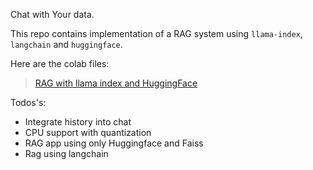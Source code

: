 Chat with Your data.

This repo contains implementation of a RAG system using `llama-index`, `langchain` and `huggingface`.

Here are the colab files:
>  [RAG with llama index and HuggingFace](https://colab.research.google.com/drive/1Gf90l79VRiyUjT6_WnRRfZFt57JgBEm4?usp=sharing)


Todos's:
- Integrate history into chat
- CPU support with quantization
- RAG app using only Huggingface and Faiss
- Rag using langchain
